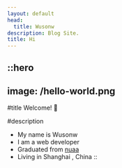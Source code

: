 ```yaml
---
layout: default
head:
  title: Wusonw
description: Blog Site.
title: Hi
---
```


::hero
---
image: /hello-world.png
---
#title
Welcome! 👏

#description
- My name is Wusonw
- I am a  web developer
- Graduated from [nuaa](https://www.nuaa.edu.cn/)
- Living in  Shanghai , China
::

